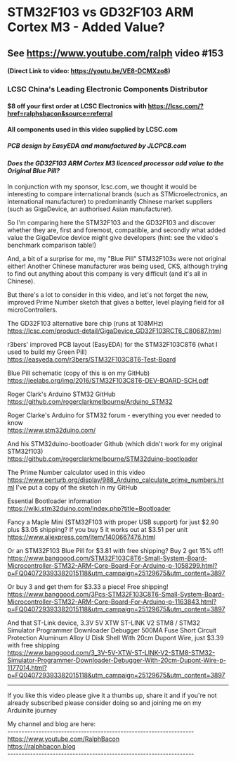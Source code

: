 # STM32F103 vs GD32F103 ARM Cortex M3 - Added Value?
## See https://www.youtube.com/ralph video #153
#### (Direct Link to video: https://youtu.be/VE8-DCMXzo8)

### LCSC China's Leading Electronic Components Distributor  
#### $8 off your first order at LCSC Electronics with https://lcsc.com/?href=ralphsbacon&source=referral
#### All components used in this video supplied by LCSC.com  
##### PCB design by EasyEDA and manufactured by JLCPCB.com

#### *Does the GD32F103 ARM Cortex M3 licenced processor add value to the Original Blue Pill?*

In conjunction with my sponsor, lcsc.com, we thought it would be interesting to compare international brands (such as STMicroelectronics, an international manufacturer) to predominantly Chinese market suppliers (such as GigaDevice, an authorised Asian manufacturer).

So I'm comparing here the STM32F103 and the GD32F103 and discover whether they are, first and foremost, compatible, and secondly what added value the GigaDevice device might give developers (hint: see the video's benchmark comparison table!)

And, a bit of a surprise for me, my "Blue Pill" STM32F103s were not original either! Another Chinese manufacturer was being used, CKS, although trying to find out anything about this company is very difficult (and it's all in Chinese).

But there's a lot to consider in this video, and let's not forget the new, improved Prime Number sketch that gives a better, level playing field for all microControllers.

The GD32F103 alternative bare chip (runs at 108MHz)  
https://lcsc.com/product-detail/GigaDevice_GD32F103RCT6_C80687.html

r3bers' improved PCB layout (EasyEDA) for the STM32F103C8T6 (what I used to build my Green Pill)  
https://easyeda.com/r3bers/STM32F103C8T6-Test-Board

Blue Pill schematic (copy of this is on my GitHub)  
https://jeelabs.org/img/2016/STM32F103C8T6-DEV-BOARD-SCH.pdf

Roger Clark's Arduino STM32 GitHub  
https://github.com/rogerclarkmelbourne/Arduino_STM32

Roger Clarke's Arduino for STM32 forum - everything you ever needed to know  
https://www.stm32duino.com/  

And his STM32duino-bootloader Github (which didn't work for my original STM32f103)  
https://github.com/rogerclarkmelbourne/STM32duino-bootloader  

The Prime Number calculator used in this video  
https://www.perturb.org/display/988_Arduino_calculate_prime_numbers.html
I've put a copy of the sketch in my GitHub  

Essential Bootloader information  
https://wiki.stm32duino.com/index.php?title=Bootloader

Fancy a Maple Mini (STM32F103 with proper USB support) for just $2.90 plus $3.05 shipping? If you buy 5 it works out at $3.51 per unit    
https://www.aliexpress.com/item/1400667476.html  

Or an STM32F103 Blue Pill for $3.81 with free shipping? Buy 2 get 15% off!
https://www.banggood.com/STM32F103C8T6-Small-System-Board-Microcontroller-STM32-ARM-Core-Board-For-Arduino-p-1058299.html?p=FQ040729393382015118&utm_campaign=25129675&utm_content=3897

Or buy 3 and get them for $3.33 a piece! Free shipping!   
https://www.banggood.com/3Pcs-STM32F103C8T6-Small-System-Board-Microcontroller-STM32-ARM-Core-Board-For-Arduino-p-1163843.html?p=FQ040729393382015118&utm_campaign=25129675&utm_content=3897

And that ST-Link device, 3.3V 5V XTW ST-LINK V2 STM8 / STM32 Simulator Programmer Downloader Debugger 500MA Fuse Short Circuit Protection Aluminum Alloy U Disk Shell With 20cm Dupont Wire, just $3.39 with free shipping  
https://www.banggood.com/3_3V-5V-XTW-ST-LINK-V2-STM8-STM32-Simulator-Programmer-Downloader-Debugger-With-20cm-Dupont-Wire-p-1177014.html?p=FQ040729393382015118&utm_campaign=25129675&utm_content=3897


---

If you like this video please give it a thumbs up, share it and if you're not already subscribed please consider doing so and joining me on my Arduinite journey

My channel and blog are here:  
\------------------------------------------------------------------  
https://www.youtube.com/RalphBacon  
https://ralphbacon.blog  
\------------------------------------------------------------------
